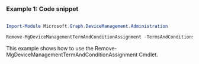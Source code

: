 ### Example 1: Code snippet

```powershell

Import-Module Microsoft.Graph.DeviceManagement.Administration

Remove-MgDeviceManagementTermAndConditionAssignment -TermsAndConditionsId $termsAndConditionsId -TermsAndConditionsAssignmentId $termsAndConditionsAssignmentId

```
This example shows how to use the Remove-MgDeviceManagementTermAndConditionAssignment Cmdlet.

